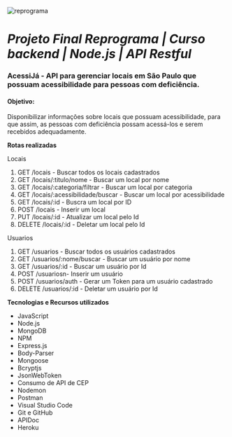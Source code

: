 ![reprograma](https://user-images.githubusercontent.com/53880309/67444197-66567e00-f5de-11e9-87cf-fcaa84803374.png)
# **_Projeto Final Reprograma | Curso backend | Node.js | API Restful_**

### AcessiJá - API para gerenciar locais em São Paulo que possuam acessibilidade para pessoas com deficiência.

#### Objetivo:
Disponibilizar informações sobre locais que possuam acessibilidade, para que assim, as pessoas com deficiência possam acessá-los e serem recebidos adequadamente.

**Rotas realizadas**

Locais

1. GET /locais - Buscar todos os locais cadastrados
2. GET /locais/:titulo/nome - Buscar um local por nome
3. GET /locais/:categoria/filtrar - Buscar um local por categoria
4. GET /locais/:acessibilidade/buscar - Buscar um local por acessibilidade
5. GET /locais/:id - Buscra um local por ID
6. POST /locais - Inserir um local
7. PUT /locais/:id - Atualizar um local pelo Id
8. DELETE /locais/:id - Deletar um local pelo Id


Usuarios

1. GET /usuarios - Buscar todos os usuários cadastrados
2. GET /usuarios/:nome/buscar - Buscar um usuário por nome
3. GET /usuarios/:id - Buscar um usuário por Id
4. POST /usuariosn- Inserir um usuário
5. POST /usuarios/auth - Gerar um Token para um usuário cadastrado
6. DELETE /usuarios/:id - Deletar um usuário por Id


**Tecnologias e Recursos utilizados**
 - JavaScript
 - Node.js
 - MongoDB
 - NPM
 - Express.js
 - Body-Parser
 - Mongoose
 - Bcryptjs
 - JsonWebToken
 - Consumo de API de CEP
 - Nodemon
 - Postman
 - Visual Studio Code
 - Git e GitHub
 - APIDoc
 - Heroku




